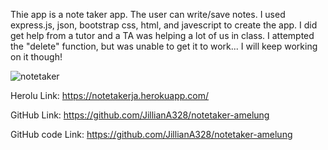 Thie app is a note taker app.  The user can write/save notes.  I used express.js, json, bootstrap css, html, and javescript to create the app.  I did get help from a tutor and a TA was helping a lot of us in class.  I attempted the "delete" function, but was unable to get it to work...  I will keep working on it though!


![notetaker](https://user-images.githubusercontent.com/81400805/124518571-c1310880-ddb4-11eb-8826-74213dd972b0.PNG)


Herolu Link:
https://notetakerja.herokuapp.com/


GitHub Link:
https://github.com/JillianA328/notetaker-amelung


GitHub code Link:
https://github.com/JillianA328/notetaker-amelung

